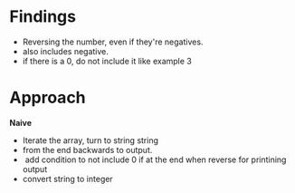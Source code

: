 # Findings
- Reversing the number, even if they're negatives.
- also includes negative.
- if there is a 0, do not include it like example 3
​
# Approach
**Naive**
- Iterate the array, turn to string string
- from the end backwards to output.
-  add condition to not include 0 if at the end when reverse for printining output
- convert string to integer
​
​
​